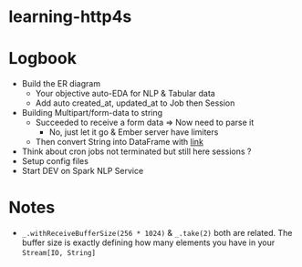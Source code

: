 # learning-http4s

# Logbook

- Build the ER diagram
  - Your objective auto-EDA for NLP & Tabular data
  - Add auto created_at, updated_at to Job then Session
- Building Multipart/form-data to string
  - Succeeded to receive a form data => Now need to parse it
    - No, just let it go & Ember server have limiters
  - Then convert String into DataFrame with [link](https://stackoverflow.com/questions/39111918/can-i-read-a-csv-represented-as-a-string-into-apache-spark-using-spark-csv)
- Think about cron jobs not terminated but still here sessions ?
- Setup config files
- Start DEV on Spark NLP Service

# Notes

- `_.withReceiveBufferSize(256 * 1024)` & `_.take(2)` both are related. The buffer size is exactly defining how many
elements you have in your `Stream[IO, String]`